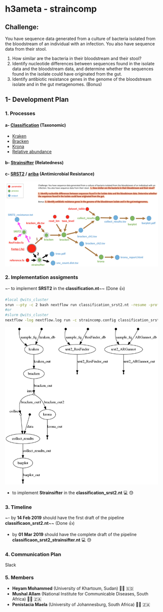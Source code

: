# h3ameta - straincomp

## Challenge:
You have sequence data generated from a culture of bacteria isolated from the bloodstream of an individual with an infection. You also have sequence data from their stool.
1. How similar are the bacteria in their bloodstream and their stool?
2. Identify nucleotide differences between sequences found in the isolate data and the bloodstream data, and determine whether the sequences found in the isolate could have originated from the gut.
3. Identify antibiotic resistance genes in the genome of the bloodstream isolate and in the gut metagenomes. (Bonus)

## 1- Development Plan

### 1. Processes
#### a- [Classification](https://github.com/h3abionet/h3ameta/tree/master/examples/taxonomic_classification) (Taxonomic)
- [Kraken](http://ccb.jhu.edu/software/kraken/)
- [Bracken](https://github.com/jenniferlu717/Bracken) 
- [Krona](https://github.com/marbl/Krona/wiki)
- [Relative abundance](https://github.com/h3abionet/h3ameta/blob/master/examples/taxonomic_classification/bin/composition_barplot.R)
#### b- [Strainsifter](https://github.com/tamburinif/StrainSifter) (Relatedness)
#### c- [SRST2](https://github.com/katholt/srst2) / [ariba](https://github.com/sanger-pathogens/ariba) (Antimicrobial Resistance)

![straincomp_flowchart](https://github.com/h3abionet/h3ameta/blob/master/straincomp/straincomp_flowchart.jpg "straincomp_flowchart.jpg ")

### 2. Implementation assigments
~- to implement **SRST2** in the **classification.nt**~~ (Done :+1:)

```bash
#local @wits_cluster
srun --pty -c 2 bash nextflow run classification_srst2.nt -resume -profile wits
#or
#slurm @wits_cluster
nextflow -log nextflow.log run -c straincomp.config classification_srst2.nt -profile wits -resume
```

![classification_srst2_flowchart](https://github.com/h3abionet/h3ameta/blob/master/straincomp/classification_srst2_dag.png "classification_srst2_flowchart")

- to implement **Strainsifter** in the **classification_srst2.nt** :computer: :sweat:

### 3. Timeline
~- by **14 Feb 2019** should have the first draft of the pipeline **classificaon_srst2.nt**~~ (Done :+1:)
- by **01 Mar 2019** should have the complete draft of the pipeline **classificaon_srst2_strainsifter.nt** :computer: :sweat:

### 4. Communication Plan
Slack

### 5. Members
- **Heyam Mohammed** (University of Khartoum, Sudan) 👩🏻 🇸🇩
- **Mushal Allam** (National Institute for Communicable Diseases, South Africa) 👨🏽 🇿🇦
- **Penistacia Maela** (University of Johannesburg, South Africa) 👩🏻 🇿🇦

